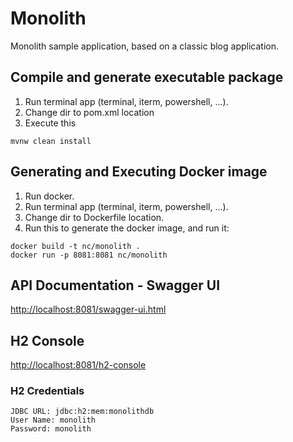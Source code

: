 # Monolith

Monolith sample application, based on a classic blog application.

## Compile and generate executable package

 1. Run terminal app (terminal, iterm, powershell, ...).
 2. Change dir to pom.xml location
 3. Execute this

```
mvnw clean install
```

## Generating and Executing Docker image

 1. Run docker.
 2. Run terminal app (terminal, iterm, powershell, ...).
 3. Change dir to Dockerfile location.
 4. Run this to generate the docker image, and run it:
 
```
docker build -t nc/monolith .
docker run -p 8081:8081 nc/monolith
```

## API Documentation - Swagger UI

[http://localhost:8081/swagger-ui.html](http://localhost:8081/swagger-ui.html)

## H2 Console

[http://localhost:8081/h2-console](http://localhost:8081/h2-console)

### H2 Credentials
```
JDBC URL: jdbc:h2:mem:monolithdb
User Name: monolith
Password: monolith
```

